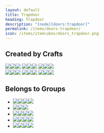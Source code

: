 ```yaml
---
layout: default
title: Trapdoor
heading: Trapdoor
description: "[node][doors:trapdoor]"
permalink: /items/doors-trapdoor/
icon: /items/itemcubes/doors_trapdoor.png
---
```



## Created by Crafts

<div class="craft">
    <div>
        <span><a href="{{site.baseurl}}/items/group-wood/"><span class="item-group" data-toggle="tooltip" title="Group Wood [group][wood]"><img src="{{site.baseurl}}/assets/img/items/itemcubes/default_junglewood.png"><img src="{{site.baseurl}}/assets/img/items/itemcubes/default_pinewood.png"><img src="{{site.baseurl}}/assets/img/items/itemcubes/default_wood.png"></span></a></span>
        <span><a href="{{site.baseurl}}/items/group-wood/"><span class="item-group" data-toggle="tooltip" title="Group Wood [group][wood]"><img src="{{site.baseurl}}/assets/img/items/itemcubes/default_junglewood.png"><img src="{{site.baseurl}}/assets/img/items/itemcubes/default_pinewood.png"><img src="{{site.baseurl}}/assets/img/items/itemcubes/default_wood.png"></span></a></span>
        <span><a href="{{site.baseurl}}/items/group-wood/"><span class="item-group" data-toggle="tooltip" title="Group Wood [group][wood]"><img src="{{site.baseurl}}/assets/img/items/itemcubes/default_junglewood.png"><img src="{{site.baseurl}}/assets/img/items/itemcubes/default_pinewood.png"><img src="{{site.baseurl}}/assets/img/items/itemcubes/default_wood.png"></span></a></span>
    </div>
    <div>
        <span><a href="{{site.baseurl}}/items/group-wood/"><span class="item-group" data-toggle="tooltip" title="Group Wood [group][wood]"><img src="{{site.baseurl}}/assets/img/items/itemcubes/default_junglewood.png"><img src="{{site.baseurl}}/assets/img/items/itemcubes/default_pinewood.png"><img src="{{site.baseurl}}/assets/img/items/itemcubes/default_wood.png"></span></a></span>
        <span><a href="{{site.baseurl}}/items/group-wood/"><span class="item-group" data-toggle="tooltip" title="Group Wood [group][wood]"><img src="{{site.baseurl}}/assets/img/items/itemcubes/default_junglewood.png"><img src="{{site.baseurl}}/assets/img/items/itemcubes/default_pinewood.png"><img src="{{site.baseurl}}/assets/img/items/itemcubes/default_wood.png"></span></a></span>
        <span><a href="{{site.baseurl}}/items/group-wood/"><span class="item-group" data-toggle="tooltip" title="Group Wood [group][wood]"><img src="{{site.baseurl}}/assets/img/items/itemcubes/default_junglewood.png"><img src="{{site.baseurl}}/assets/img/items/itemcubes/default_pinewood.png"><img src="{{site.baseurl}}/assets/img/items/itemcubes/default_wood.png"></span></a></span>
    </div>
    <div>
        <span></span>
        <span></span>
        <span></span>
    </div>
</div>


## Belongs to Groups

<ul class="list-items clearfix">
    <li><a href="{{site.baseurl}}/items/group-choppy/"><span class="item-group" data-toggle="tooltip" title="Group Choppy [group][choppy]"><img src="{{site.baseurl}}/assets/img/items/itemcubes/default_tree.png"><img src="{{site.baseurl}}/assets/img/items/itemcubes/stairs_slab_junglewood.png"><img src="{{site.baseurl}}/assets/img/items/itemcubes/stairs_slab_pinewood.png"><img src="{{site.baseurl}}/assets/img/items/itemcubes/stairs_slab_wood.png"></span></a></li>
    <li><a href="{{site.baseurl}}/items/group-door/"><span class="item-group" data-toggle="tooltip" title="Group Door [group][door]"><img src="{{site.baseurl}}/assets/img/items/itemcubes/doors_trapdoor.png"><img src="{{site.baseurl}}/assets/img/transparent.png"><img src="{{site.baseurl}}/assets/img/transparent.png"></span></a></li>
    <li><a href="{{site.baseurl}}/items/group-flammable/"><span class="item-group" data-toggle="tooltip" title="Group Flammable [group][flammable]"><img src="{{site.baseurl}}/assets/img/items/itemcubes/default_leaves.png"><img src="{{site.baseurl}}/assets/img/items/itemcubes/default_tree.png"><img src="{{site.baseurl}}/assets/img/items/itemcubes/stairs_slab_junglewood.png"><img src="{{site.baseurl}}/assets/img/items/itemcubes/stairs_slab_pinewood.png"></span></a></li>
    <li><a href="{{site.baseurl}}/items/group-oddly-breakable-by-hand/"><span class="item-group" data-toggle="tooltip" title="Group Oddly Breakable By Hand [group][oddly_breakable_by_hand]"><img src="{{site.baseurl}}/assets/img/items/itemcubes/default_leaves.png"><img src="{{site.baseurl}}/assets/img/items/itemcubes/stairs_slab_junglewood.png"><img src="{{site.baseurl}}/assets/img/items/itemcubes/stairs_slab_pinewood.png"><img src="{{site.baseurl}}/assets/img/items/itemcubes/stairs_slab_wood.png"></span></a></li>
    <li><a href="{{site.baseurl}}/items/group-snappy/"><span class="item-group" data-toggle="tooltip" title="Group Snappy [group][snappy]"><img src="{{site.baseurl}}/assets/img/items/itemcubes/default_leaves.png"><img src="{{site.baseurl}}/assets/img/items/itemcubes/default_tree.png"><img src="{{site.baseurl}}/assets/img/items/itemcubes/farming_seed_cotton.png"><img src="{{site.baseurl}}/assets/img/items/itemcubes/farming_seed_wheat.png"></span></a></li>
</ul>
